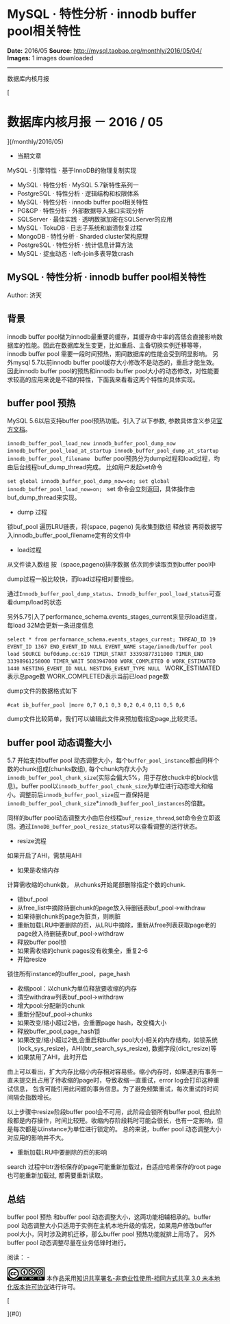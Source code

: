# MySQL · 特性分析 · innodb buffer pool相关特性

**Date:** 2016/05
**Source:** http://mysql.taobao.org/monthly/2016/05/04/
**Images:** 1 images downloaded

---

数据库内核月报

 [
 # 数据库内核月报 － 2016 / 05
 ](/monthly/2016/05)

 * 当期文章

 MySQL · 引擎特性 · 基于InnoDB的物理复制实现
* MySQL · 特性分析 · MySQL 5.7新特性系列一
* PostgreSQL · 特性分析 · 逻辑结构和权限体系
* MySQL · 特性分析 · innodb buffer pool相关特性
* PG&GP · 特性分析 · 外部数据导入接口实现分析
* SQLServer · 最佳实践 · 透明数据加密在SQLServer的应用
* MySQL · TokuDB · 日志子系统和崩溃恢复过程
* MongoDB · 特性分析 · Sharded cluster架构原理
* PostgreSQL · 特性分析 · 统计信息计算方法
* MySQL · 捉虫动态 · left-join多表导致crash

 ## MySQL · 特性分析 · innodb buffer pool相关特性 
 Author: 济天 

 ## 背景
innodb buffer pool做为innodb最重要的缓存，其缓存命中率的高低会直接影响数据库的性能。因此在数据库发生变更，比如重启、主备切换实例迁移等等，innodb buffer pool 需要一段时间预热，期间数据库的性能会受到明显影响。
另外mysql 5.7以前innodb buffer pool缓存大小修改不是动态的，重启才能生效。因此innodb buffer pool的预热和innodb buffer pool大小的动态修改，对性能要求较高的应用来说是不错的特性，下面我来看看这两个特性的具体实现。

## buffer pool 预热
MySQL 5.6以后支持buffer pool预热功能。引入了以下参数, 参数具体含义参见[官方文档](http://dev.mysql.com/doc/refman/5.6/en/mysqld-option-tables.html)。

`innodb_buffer_pool_load_now
innodb_buffer_pool_dump_now
innodb_buffer_pool_load_at_startup
innodb_buffer_pool_dump_at_startup
innodb_buffer_pool_filename
`
buffer pool预热分为dump过程和load过程，均由后台线程buf_dump_thread完成。
比如用户发起set命令

`set global innodb_buffer_pool_dump_now=on;
set global innodb_buffer_pool_load_now=on;
`
set 命令会立刻返回，具体操作由buf_dump_thread来实现。

* dump 过程

 锁buf_pool
遍历LRU链表，将(space, pageno) 先收集到数组
释放锁
再将数据写入innodb_buffer_pool_filename定有的文件中
* load过程

 从文件读入数组
按（space,pageno)排序数据
依次同步读取页到buffer pool中

dump过程一般比较快，而load过程相对要慢些。

通过`Innodb_buffer_pool_dump_status`、`Innodb_buffer_pool_load_status`可查看dump/load的状态

另外5.7引入了performance_schema.events_stages_current来显示load进度，每load 32M会更新一条进度信息

`select * from performance_schema.events_stages_current;
THREAD_ID 19
EVENT_ID 1367
END_EVENT_ID NULL
EVENT_NAME stage/innodb/buffer pool load
SOURCE buf0dump.cc:619
TIMER_START 33393877311000
TIMER_END 33398961258000
TIMER_WAIT 5083947000
WORK_COMPLETED 0
WORK_ESTIMATED 1440
NESTING_EVENT_ID NULL
NESTING_EVENT_TYPE NULL
`
WORK_ESTIMATED表示总page数
WORK_COMPLETED表示当前已load page数

dump文件的数据格式如下

`#cat ib_buffer_pool |more
0,7
0,1
0,3
0,2
0,4
0,11
0,5
0,6
`

dump文件比较简单，我们可以编辑此文件来预加载指定page,比较灵活。

## buffer pool 动态调整大小
5.7 开始支持buffer pool 动态调整大小，每个`buffer_pool_instance`都由同样个数的chunk组成(chunks数组), 每个chunk内存大小为`innodb_buffer_pool_chunk_size`(实际会偏大5%，用于存放chuck中的block信息)。buffer pool以`innodb_buffer_pool_chunk_size`为单位进行动态增大和缩小。调整前后`innodb_buffer_pool_size`应一直保持是`innodb_buffer_pool_chunk_size`*`innodb_buffer_pool_instances`的倍数。

同样的buffer pool动态调整大小由后台线程`buf_resize_thread`,set命令会立即返回。通过`InnoDB_buffer_pool_resize_status`可以查看调整的运行状态。

* resize流程

 如果开启了AHI，需禁用AHI
* 如果是收缩内存
 
 计算需收缩的chunk数， 从chunks开始尾部删除指定个数的chunk.
* 锁buf_pool
* 从free_list中摘除待删chunk的page放入待删链表buf_pool->withdraw
* 如果待删chunk的page为脏页，则刷脏
* 重新加载LRU中要删除的页，从LRU中摘除，重新从free列表获取page老的page放入待删链表buf_pool->withdraw
* 释放buffer pool锁
* 如果需收缩的chunk pages没有收集全，重复2-6
* 开始resize
 
 锁住所有instance的buffer_pool，page_hash
* 收缩pool：以chunk为单位释放要收缩的内存
* 清空withdraw列表buf_pool->withdraw
* 增大pool:分配新的chunk
* 重新分配buf_pool->chunks
* 如果改变/缩小超过2倍，会重置page hash，改变桶大小
* 释放buffer_pool,page_hash锁
* 如果改变/缩小超过2倍,会重启和buffer pool大小相关的内存结构，如锁系统(lock_sys_resize)，AHI(btr_search_sys_resize), 数据字段(dict_resize)等
* 如果禁用了AHI，此时开启

由上可以看出，扩大内存比缩小内存相对容易些。缩小内存时，如果遇到有事务一直未提交且占用了待收缩的page时，导致收缩一直重试，error log会打印这种重试信息，
包含可能引用此问题的事务信息。为了避免频繁重试，每次重试的时间间隔会指数增长。

以上步骤中resize阶段buffer pool会不可用，此阶段会锁所有buffer pool, 但此阶段都是内存操作，时间比较短。收缩内存阶段耗时可能会很长，也有一定影响，但是每次都是以instance为单位进行锁定的。
总的来说，buffer pool 动态调整大小对应用的影响并不大。

* 重新加载LRU中要删除的页的影响

 search 过程中btr游标保存的page可能重新加载过，自适应哈希保存的root page也可能重新加载过, 都需要重新读取。

## 总结
buffer pool 预热 和buffer pool 动态调整大小，这两功能相辅相承的。buffer pool 动态调整大小只适用于实例在主机本地升级的情况，如果用户修改buffer pool大小，同时涉及跨机迁移，那么buffer pool 预热功能就排上用场了。
另外buffer pool 动态调整尽量在业务低锋时进行。

 阅读： - 

[![知识共享许可协议](.img/8232d49bd3e9_88x31.png)](http://creativecommons.org/licenses/by-nc-sa/3.0/)
本作品采用[知识共享署名-非商业性使用-相同方式共享 3.0 未本地化版本许可协议](http://creativecommons.org/licenses/by-nc-sa/3.0/)进行许可。

 [

 ](#0)